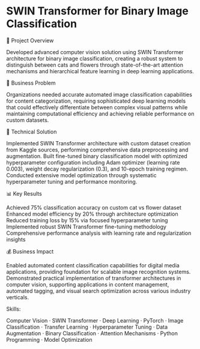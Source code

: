 # SWIN Transformer for Binary Image Classification

🎯 Project Overview

Developed advanced computer vision solution using SWIN Transformer architecture for binary image classification, creating a robust system to distinguish between cats and flowers through state-of-the-art attention mechanisms and hierarchical feature learning in deep learning applications.

💼 Business Problem

Organizations needed accurate automated image classification capabilities for content categorization, requiring sophisticated deep learning models that could effectively differentiate between complex visual patterns while maintaining computational efficiency and achieving reliable performance on custom datasets.

🔧 Technical Solution

Implemented SWIN Transformer architecture with custom dataset creation from Kaggle sources, performing comprehensive data preprocessing and augmentation. Built fine-tuned binary classification model with optimized hyperparameter configuration including Adam optimizer (learning rate 0.003), weight decay regularization (0.3), and 10-epoch training regimen. Conducted extensive model optimization through systematic hyperparameter tuning and performance monitoring.

📊 Key Results

Achieved 75% classification accuracy on custom cat vs flower dataset
Enhanced model efficiency by 20% through architecture optimization
Reduced training loss by 15% via focused hyperparameter tuning
Implemented robust SWIN Transformer fine-tuning methodology
Comprehensive performance analysis with learning rate and regularization insights

💰 Business Impact

Enabled automated content classification capabilities for digital media applications, providing foundation for scalable image recognition systems. Demonstrated practical implementation of transformer architectures in computer vision, supporting applications in content management, automated tagging, and visual search optimization across various industry verticals.

Skills: 

Computer Vision · SWIN Transformer · Deep Learning · PyTorch · Image Classification · Transfer Learning · Hyperparameter Tuning · Data Augmentation · Binary Classification · Attention Mechanisms · Python Programming · Model Optimization
